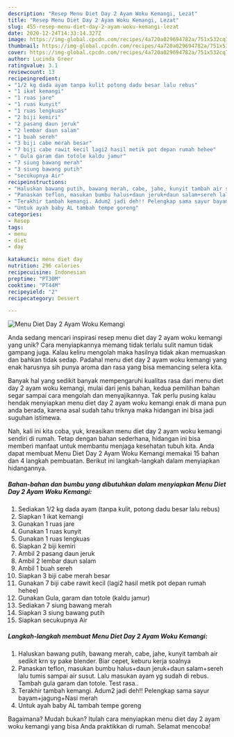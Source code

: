 ```yaml
---
description: "Resep Menu Diet Day 2 Ayam Woku Kemangi, Lezat"
title: "Resep Menu Diet Day 2 Ayam Woku Kemangi, Lezat"
slug: 455-resep-menu-diet-day-2-ayam-woku-kemangi-lezat
date: 2020-12-24T14:33:14.327Z
image: https://img-global.cpcdn.com/recipes/4a720a029694782a/751x532cq70/menu-diet-day-2-ayam-woku-kemangi-foto-resep-utama.jpg
thumbnail: https://img-global.cpcdn.com/recipes/4a720a029694782a/751x532cq70/menu-diet-day-2-ayam-woku-kemangi-foto-resep-utama.jpg
cover: https://img-global.cpcdn.com/recipes/4a720a029694782a/751x532cq70/menu-diet-day-2-ayam-woku-kemangi-foto-resep-utama.jpg
author: Lucinda Greer
ratingvalue: 3.1
reviewcount: 13
recipeingredient:
- "1/2 kg dada ayam tanpa kulit potong dadu besar lalu rebus"
- "1 ikat kemangi"
- "1 ruas jare"
- "1 ruas kunyit"
- "1 ruas lengkuas"
- "2 biji kemiri"
- "2 pasang daun jeruk"
- "2 lembar daun salam"
- "1 buah sereh"
- "3 biji cabe merah besar"
- "7 biji cabe rawit kecil lagi2 hasil metik pot depan rumah hehee"
- " Gula garam dan totole kaldu jamur"
- "7 siung bawang merah"
- "3 siung bawang putih"
- "secukupnya Air"
recipeinstructions:
- "Haluskan bawang putih, bawang merah, cabe, jahe, kunyit tambah air sedikit krn sy pake blender. Biar cepet, keburu kerja soalnya"
- "Panaskan teflon, masukan bumbu halus+daun jeruk+daun salam+sereh lalu tumis sampai air susut. Lalu masukan ayam yg sudah di rebus. Tambah gula garam dan totole. Test rasa.."
- "Terakhir tambah kemangi. Adum2 jadi deh!! Pelengkap sama sayur bayam+jagung+Nasi merah"
- "Untuk ayah baby AL tambah tempe goreng"
categories:
- Resep
tags:
- menu
- diet
- day

katakunci: menu diet day 
nutrition: 296 calories
recipecuisine: Indonesian
preptime: "PT30M"
cooktime: "PT44M"
recipeyield: "2"
recipecategory: Dessert

---
```



![Menu Diet Day 2 Ayam Woku Kemangi](https://img-global.cpcdn.com/recipes/4a720a029694782a/751x532cq70/menu-diet-day-2-ayam-woku-kemangi-foto-resep-utama.jpg)

Anda sedang mencari inspirasi resep menu diet day 2 ayam woku kemangi yang unik? Cara menyiapkannya memang tidak terlalu sulit namun tidak gampang juga. Kalau keliru mengolah maka hasilnya tidak akan memuaskan dan bahkan tidak sedap. Padahal menu diet day 2 ayam woku kemangi yang enak harusnya sih punya aroma dan rasa yang bisa memancing selera kita.



Banyak hal yang sedikit banyak mempengaruhi kualitas rasa dari menu diet day 2 ayam woku kemangi, mulai dari jenis bahan, kedua pemilihan bahan segar sampai cara mengolah dan menyajikannya. Tak perlu pusing kalau hendak menyiapkan menu diet day 2 ayam woku kemangi enak di mana pun anda berada, karena asal sudah tahu triknya maka hidangan ini bisa jadi suguhan istimewa.


Nah, kali ini kita coba, yuk, kreasikan menu diet day 2 ayam woku kemangi sendiri di rumah. Tetap dengan bahan sederhana, hidangan ini bisa memberi manfaat untuk membantu menjaga kesehatan tubuh kita. Anda dapat membuat Menu Diet Day 2 Ayam Woku Kemangi memakai 15 bahan dan 4 langkah pembuatan. Berikut ini langkah-langkah dalam menyiapkan hidangannya.

<!--inarticleads1-->

##### Bahan-bahan dan bumbu yang dibutuhkan dalam menyiapkan Menu Diet Day 2 Ayam Woku Kemangi:

1. Sediakan 1/2 kg dada ayam (tanpa kulit, potong dadu besar lalu rebus)
1. Siapkan 1 ikat kemangi
1. Gunakan 1 ruas jare
1. Gunakan 1 ruas kunyit
1. Gunakan 1 ruas lengkuas
1. Siapkan 2 biji kemiri
1. Ambil 2 pasang daun jeruk
1. Ambil 2 lembar daun salam
1. Ambil 1 buah sereh
1. Siapkan 3 biji cabe merah besar
1. Gunakan 7 biji cabe rawit kecil (lagi2 hasil metik pot depan rumah hehee)
1. Gunakan  Gula, garam dan totole (kaldu jamur)
1. Sediakan 7 siung bawang merah
1. Siapkan 3 siung bawang putih
1. Siapkan secukupnya Air




<!--inarticleads2-->

##### Langkah-langkah membuat Menu Diet Day 2 Ayam Woku Kemangi:

1. Haluskan bawang putih, bawang merah, cabe, jahe, kunyit tambah air sedikit krn sy pake blender. Biar cepet, keburu kerja soalnya
1. Panaskan teflon, masukan bumbu halus+daun jeruk+daun salam+sereh lalu tumis sampai air susut. Lalu masukan ayam yg sudah di rebus. Tambah gula garam dan totole. Test rasa..
1. Terakhir tambah kemangi. Adum2 jadi deh!! Pelengkap sama sayur bayam+jagung+Nasi merah
1. Untuk ayah baby AL tambah tempe goreng




Bagaimana? Mudah bukan? Itulah cara menyiapkan menu diet day 2 ayam woku kemangi yang bisa Anda praktikkan di rumah. Selamat mencoba!
